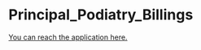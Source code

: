 # Principal_Podiatry_Billings

[You can reach the application here.](https://principalpodiatrybillingssummary.streamlit.app/)
